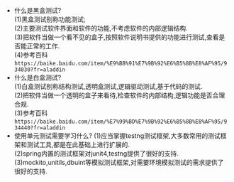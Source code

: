 - 什么是黑盒测试?  
  (1)黑盒测试别称功能测试;  
  (2)主要测试软件界面和软件的功能,不考虑软件的内部逻辑结构.  
  (3)把软件当做一个看不见的盒子,按照软件说明书提供的功能进行测试,查看是否能正常的工作.  
  (4)参考百科`https://baike.baidu.com/item/%E9%BB%91%E7%9B%92%E6%B5%8B%E8%AF%95/934030?fr=aladdin`  
- 什么是白盒测试?  
  (1)白盒测试别称结构测试,透明盒测试,逻辑驱动测试,基于代码的测试.  
  (2)把软件当做一个透明的盒子来看待,检查软件的内部结构,逻辑功能是否合理合规.  
  (3)参考百科`https://baike.baidu.com/item/%E7%99%BD%E7%9B%92%E6%B5%8B%E8%AF%95/934440?fr=aladdin`  
- 使用单元测试需要学习什么?
  (1)应当掌握testng测试框架,大多数常用的测试框架和测试工具,都是在此基础上进行扩展的.  
  (2)spring内置的测试框架对junit4,testng提供了很好的支持.  
  (3)mockito,unitils,dbuint等模拟测试框架,对需要环境模拟测试的需求提供了很好的支持.  
